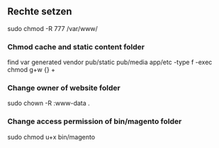 ## Rechte setzen

sudo chmod -R 777 /var/www/

### Chmod cache and static content folder

find var generated vendor pub/static pub/media app/etc -type f
-exec chmod g+w {} +

### Change owner of website folder

sudo chown -R :www-data .

### Change access permission of bin/magento folder

sudo chmod u+x bin/magento
